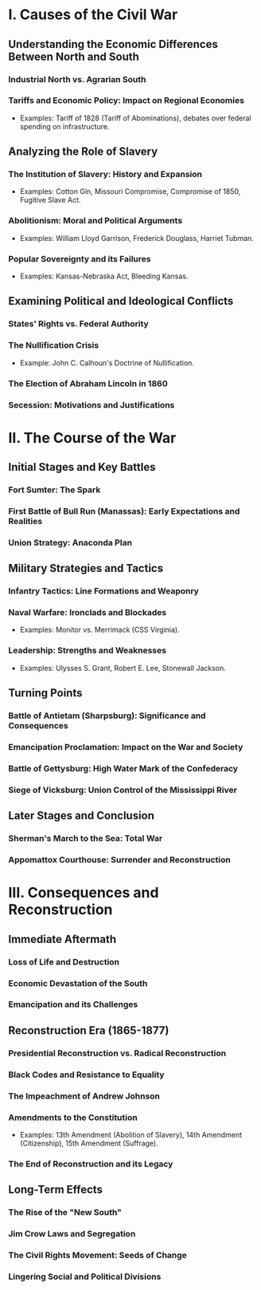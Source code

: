 # I. Causes of the Civil War

## Understanding the Economic Differences Between North and South

### Industrial North vs. Agrarian South

### Tariffs and Economic Policy: Impact on Regional Economies

*   Examples: Tariff of 1828 (Tariff of Abominations), debates over federal spending on infrastructure.

## Analyzing the Role of Slavery

### The Institution of Slavery: History and Expansion

*   Examples: Cotton Gin, Missouri Compromise, Compromise of 1850, Fugitive Slave Act.

### Abolitionism: Moral and Political Arguments

*   Examples: William Lloyd Garrison, Frederick Douglass, Harriet Tubman.

### Popular Sovereignty and its Failures

*   Examples: Kansas-Nebraska Act, Bleeding Kansas.

## Examining Political and Ideological Conflicts

### States' Rights vs. Federal Authority

### The Nullification Crisis

*   Example: John C. Calhoun's Doctrine of Nullification.

### The Election of Abraham Lincoln in 1860

### Secession: Motivations and Justifications

# II. The Course of the War

## Initial Stages and Key Battles

### Fort Sumter: The Spark

### First Battle of Bull Run (Manassas): Early Expectations and Realities

### Union Strategy: Anaconda Plan

## Military Strategies and Tactics

### Infantry Tactics: Line Formations and Weaponry

### Naval Warfare: Ironclads and Blockades

*   Examples: Monitor vs. Merrimack (CSS Virginia).

### Leadership: Strengths and Weaknesses

*   Examples: Ulysses S. Grant, Robert E. Lee, Stonewall Jackson.

## Turning Points

### Battle of Antietam (Sharpsburg): Significance and Consequences

### Emancipation Proclamation: Impact on the War and Society

### Battle of Gettysburg: High Water Mark of the Confederacy

### Siege of Vicksburg: Union Control of the Mississippi River

## Later Stages and Conclusion

### Sherman's March to the Sea: Total War

### Appomattox Courthouse: Surrender and Reconstruction

# III. Consequences and Reconstruction

## Immediate Aftermath

### Loss of Life and Destruction

### Economic Devastation of the South

### Emancipation and its Challenges

## Reconstruction Era (1865-1877)

### Presidential Reconstruction vs. Radical Reconstruction

### Black Codes and Resistance to Equality

### The Impeachment of Andrew Johnson

### Amendments to the Constitution

*   Examples: 13th Amendment (Abolition of Slavery), 14th Amendment (Citizenship), 15th Amendment (Suffrage).

### The End of Reconstruction and its Legacy

## Long-Term Effects

### The Rise of the "New South"

### Jim Crow Laws and Segregation

### The Civil Rights Movement: Seeds of Change

### Lingering Social and Political Divisions
